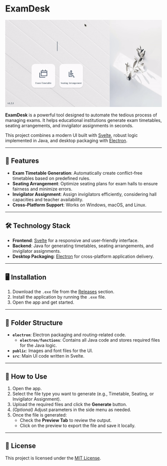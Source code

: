# ExamDesk

![Screenshot 2025-01-13 194333](https://raw.githubusercontent.com/mcspidey95/mcspidey95.github.io/master/src/components/Projects/previews/examdesk.gif)

**ExamDesk** is a powerful tool designed to automate the tedious process of managing exams. It helps educational institutions generate exam timetables, seating arrangements, and invigilator assignments in seconds.

This project combines a modern UI built with [Svelte](https://svelte.dev/), robust logic implemented in Java, and desktop packaging with [Electron](https://www.electronjs.org/).

---

## 🚀 Features

- **Exam Timetable Generation**: Automatically create conflict-free timetables based on predefined rules.
- **Seating Arrangement**: Optimize seating plans for exam halls to ensure fairness and minimize errors.
- **Invigilator Assignment**: Assign invigilators efficiently, considering hall capacities and teacher availability.
- **Cross-Platform Support**: Works on Windows, macOS, and Linux.

---

## 🛠️ Technology Stack

- **Frontend**: [Svelte](https://svelte.dev/) for a responsive and user-friendly interface.
- **Backend**: Java for generating timetables, seating arrangements, and invigilator assignments.
- **Desktop Packaging**: [Electron](https://www.electronjs.org/) for cross-platform application delivery.

---

## 🖥️ Installation

1. Download the `.exe` file from the [Releases](https://github.com/your-username/ExamDesk/releases) section.
2. Install the application by running the `.exe` file.
3. Open the app and get started.

---

## 📂 Folder Structure

- **`electron`**: Electron packaging and routing-related code.
  - **`electron/functions`**: Contains all Java code and stores required files for the Java logic.
- **`public`**: Images and font files for the UI.
- **`src`**: Main UI code written in Svelte.

---

## 📝 How to Use

1. Open the app.
2. Select the file type you want to generate (e.g., Timetable, Seating, or Invigilator Assignment).
3. Upload the required files and click the **Generate** button.
4. *(Optional)* Adjust parameters in the side menu as needed.
5. Once the file is generated:
   - Check the **Preview Tab** to review the output.
   - Click on the preview to export the file and save it locally.

---

## 📜 License

This project is licensed under the [MIT License](LICENSE).
